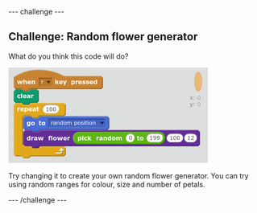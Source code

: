 
--- challenge ---

## Challenge: Random flower generator

What do you think this code will do?

![screenshot](images/flower-random-code.png)	

Try changing it to create your own random flower generator. You can try using random ranges for colour, size and number of petals. 

--- /challenge ---

	
	

